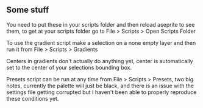 ## Some stuff

You need to put these in your scripts folder and then reload aseprite to see them, to get at your scripts folder go to File > Scripts > Open Scripts Folder

To use the gradient script make a selection on a none empty layer and then run it from File > Scripts > Gradients

Centers in gradients don't actually do anything yet, center is automatically set to the center of your selections bounding box.

Presets script can be run at any time from File > Scripts > Presets, two big notes, currently the palette will just be black, and there is an issue with the settings file getting corrupted but I haven't been able to properly reproduce these conditions yet.